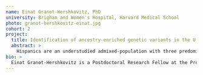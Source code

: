 ```yaml
---
name: Einat Granot-Hershkovitz, PhD
university: Brigham and Women's Hospital, Harvard Medical School
photo: granot-hershkovitz-einat.jpg
cohort: 2
project:
  title: Identification of ancestry-enriched genetic variants in the U.S. Latino/Hispanic population modifying the effect of APOE alleles on neurocognitive and cardiovascular risk traits
  abstract: >
    Hispanics are an understudied admixed-population with three predominant continental genetic ancestries: Amerindian, African, and European. This population suffers from health disparities such as relatively high rates of Alzheimer's disease (AD) and cardiovascular disease. I propose to utilize BDC to access several TOPMed studies consisting of Hispanic individuals to identify enriched Amerindian- and African-specific genetic variants. Next, I will study the enriched-variants interaction with the well-known APOEŒμ4 genetic risk factor for AD and cardiovascular disease, primarily in the Hispanic Community Health Study/Study of Latinos (HCHS/SOL). The APOEŒμ4-AD association shows heterogeneity in non-European ancestry groups, with weaker and inconsistent associations observed in Hispanics. I hypothesize that ancestry enriched- ancestry genetic factors interact with the APOE alleles in their associations with AD and cardiovascular disease.
bio: >
  Einat Granot-Hershkovitz is a Postdoctoral Research Fellow at the Program of Sleep Medicine Epidemiology in Brigham and Women's Hospital at Harvard Medical School, working with Dr. Tamar Sofer. Einat is focusing on genetics and omics components underlying neurocognitive aging, primarily in the Hispanic/Latino understudied population. Her work exploits the unique admixed genetic architecture of this population to identify enriched-ancestry genetic variants and their effects on neurocognitive aging. She has received her PhD in Genetic Epidemiology and MSc in Human Genetics and Genetic Counseling from the Hebrew University of Jerusalem.
---
```

